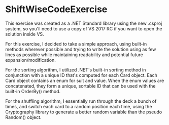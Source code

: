 # ShiftWiseCodeExercise

This exercise was created as a .NET Standard library using the new .csproj system, so you'll need to use a copy of VS 2017 RC if you want to open the solution inside VS.

For this exercise, I decided to take a simple approach, using built-in methods wherever possible and trying to write the solution using as few lines as possible while maintaining readability and potential future expansion/modification. 

For the sorting algorithm, I utilized .NET's built-in sorting method in conjunction with a unique ID that's computed for each Card object.  Each Card object contains an enum for suit and value.  When the enum values are concatenated, they form a unique, sortable ID that can be used with the built-in OrderBy() method.

For the shuffling algorithm, I essentially run through the deck a bunch of times, and switch each card to a random position each time, using the Cryptography library to generate a better random variable than the pseudo Random() object.
